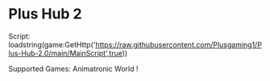# Plus Hub 2
Script: loadstring(game:GetHttp('https://raw.githubusercontent.com/Plusgaming1/Plus-Hub-2.0/main/MainScript',true))

Supported Games:
Animatronic World !
